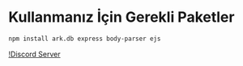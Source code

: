 # Kullanmanız İçin Gerekli Paketler

```bash
npm install ark.db express body-parser ejs
```
[!Discord Server](https://discord.gg/BFdbBfbXBB)